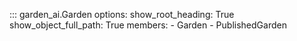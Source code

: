 ::: garden_ai.Garden
    options:
        show_root_heading: True
        show_object_full_path: True
        members:
            - Garden
            - PublishedGarden
